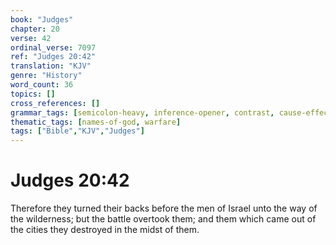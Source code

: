 ```yaml
---
book: "Judges"
chapter: 20
verse: 42
ordinal_verse: 7097
ref: "Judges 20:42"
translation: "KJV"
genre: "History"
word_count: 36
topics: []
cross_references: []
grammar_tags: [semicolon-heavy, inference-opener, contrast, cause-effect]
thematic_tags: [names-of-god, warfare]
tags: ["Bible","KJV","Judges"]
---
```


# Judges 20:42

Therefore they turned their backs before the men of Israel unto the way of the wilderness; but the battle overtook them; and them which came out of the cities they destroyed in the midst of them.
